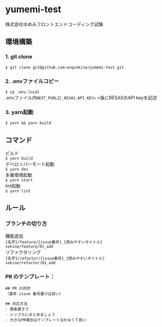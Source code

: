# yumemi-test
株式会社ゆめみフロントエンドコーディング試験

## 環境構築
### 1. git clone
`$ git clone git@github.com:engsekine/yumemi-test.git`

### 2. .envファイルコピー
`$ cp .env.local`  
.envファイル内`NEXT_PUBLIC_RESAS_API_KEY=` =後にRESASのAPI keyを記述   

### 3. yarn起動
`$ yarn && yarn build`  

## コマンド
ビルド  
`$ yarn build`  
デベロッパーモード起動  
`$ yarn dev`  
本番環境起動  
`$ yarn start`  
lint起動  
`$ yarn lint`  

## ルール
### ブランチの切り方
機能追加  
`{名字}/feature/{issue番号}_{読みやすいタイトル}`  
`sekine/feature/01_add`  
リファクタリング  
`{名字}/refactor/{issue番号}_{読みやすいタイトル}`  
`sekine/refactor/01_add`  

### PR のテンプレート：
```
## PR の目的
（基本 issue 番号書けば良い）

## 対応方法
- 箇条書きで
- シンプルにまとめましょう
- 大きなPR場合はテンプレート沿わなくて良い
```
